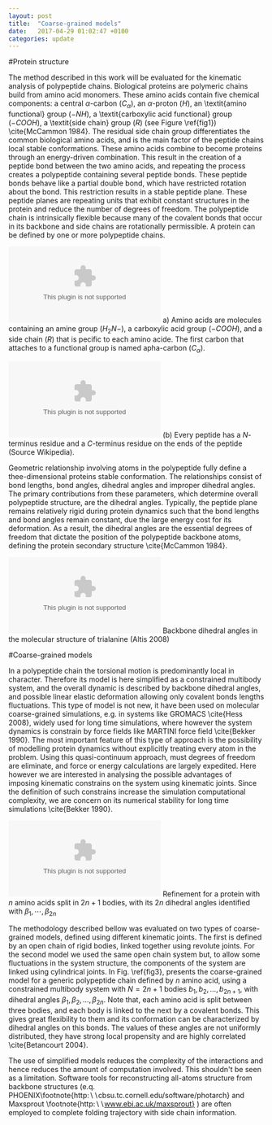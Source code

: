 ```yaml
---
layout: post
title:  "Coarse-grained models"
date:   2017-04-29 01:02:47 +0100
categories: update
---
```

#Protein structure

The method described in this work will be evaluated for the kinematic analysis of polypeptide chains. 
Biological proteins are polymeric chains build from amino acid monomers. These amino acids contain 
five chemical components: a central $\alpha$-carbon ($C_\alpha$), an $\alpha$-proton ($H$), an
 \textit{amino functional} group ($-NH$), a \textit{carboxylic acid functional} group ($-COOH$), a \textit{side chain} 
group ($R$) (see Figure \ref{fig1}) \cite{McCammon 1984}. The residual side chain group differentiates the 
common biological amino acids, and is the main factor of the peptide chains local stable conformations.
 These amino acids combine to become proteins through an energy-driven combination. This result in the
 creation of a peptide bond between the two amino acids, and repeating the process creates a polypeptide
 containing several peptide bonds. These peptide bonds behave like a partial double bond, which have restricted
 rotation about the bond. This restriction results in a stable peptide plane. These peptide planes are repeating units 
that exhibit constant structures in the protein and reduce the number of degrees of freedom. The polypeptide chain 
is intrinsically flexible because many of the covalent bonds that occur in its backbone and side chains are rotationally 
permissible. A protein can be defined by one or more polypeptide chains.

![Image](../../../../images/aminoAcid.eps)
a) Amino acids are molecules containing an amine group ($H_2N-$), a carboxylic acid group ($-COOH$), 
and a side chain ($R$) that is pecific to each amino acide. The first carbon that attaches to a functional group is named 
apha-carbon ($C_\alpha$).

![Image](../../../../images/peptide.eps)
(b) Every peptide has a $N$-terminus residue and a $C$-terminus residue on the ends of the 
peptide (Source Wikipedia).

Geometric relationship involving atoms in the polypeptide fully define a thee-dimensional proteins stable conformation. 
The relationships consist of bond lengths, bond angles, dihedral angles and improper dihedral angles. The primary 
contributions from these parameters, which determine overall polypeptide structure, are the dihedral angles. Typically, 
the peptide plane remains relatively rigid during protein dynamics such that the bond lengths and bond angles remain 
constant, due the large energy cost for its deformation. As a result, the dihedral angles are the essential degrees of 
freedom that dictate the position of the polypeptide backbone atoms, defining the protein secondary structure 
\cite{McCammon 1984}. 

![Image](../../../../images/Trialanine.eps)
Backbone dihedral angles in the molecular structure of trialanine (Altis 2008)


#Coarse-grained models

In a polypeptide chain the torsional motion is predominantly local in character. Therefore its model is here simplified as
 a constrained multibody system, and the overall dynamic is described by backbone dihedral angles, and possible linear
 elastic deformation allowing only covalent bonds lengths fluctuations. This type of model is not new, it have been used 
on molecular coarse-grained simulations, e.g. in systems like GROMACS \cite{Hess 2008},  widely used for long time 
simulations, where however the system dynamics is constrain by force fields like MARTINI force field \cite{Bekker 1990}. 
The most important feature of this type of approach is the possibility of modelling protein dynamics without explicitly
 treating every atom in the problem. Using this quasi-continuum approach, must degrees of freedom are eliminate, and
 force or energy calculations are largely expedited. Here however we are interested in analysing the possible 
advantages of imposing kinematic constrains on the system using kinematic joints. Since the definition of such 
constrains increase the simulation computational complexity, we are concern on its numerical stability for long 
time simulations \cite{Bekker 1990}. 

![Image](../../../../images/multibody.eps)
Refinement for a protein with $n$ amino acids split in $2n+1$ bodies, with its $2n$ dihedral angles identified with
 $\beta_1,\cdots,\beta_{2n}$


The methodology described bellow was evaluated on two types of  coarse-grained models, defined using 
different kinematic joints. The first is defined by an open chain of rigid bodies, linked together using revolute joints.
 For the second model we used the same open chain system but, to allow some fluctuations in the system structure,
 the components of the system are linked using cylindrical joints. In Fig. \ref{fig3}, presents the coarse-grained model 
for a generic polypeptide chain defined by $n$ amino acid, using a constrained multibody system with $N=2n+1$ bodies 
$b_1,b_2,\dots,b_{2n+1}$, with dihedral angles $\beta_1,\beta_2,\dots,\beta_{2n}$. Note that, each amino acid is split
 between three bodies, and each body is linked to the next by a covalent bonds. This gives great flexibility to them and
 its conformation can be characterized by dihedral angles on this bonds. The values of these angles are not uniformly 
distributed, they have strong local propensity  and are highly correlated \cite{Betancourt 2004}. 

The use of simplified models reduces the complexity of the interactions and hence reduces the amount of computation 
involved. This shouldn't be seen as a limitation. Software tools for reconstructing all-atoms structure from backbone
 structures (e.q. PHOENIX\footnote{http:$\backslash\backslash$cbsu.tc.cornell.edu/software/photarch}  and
 Maxsprout \footnote{http:$\backslash\backslash$www.ebi.ac.uk/maxsprout} ) are often employed to complete
 folding trajectory with side chain information.

